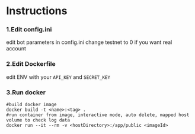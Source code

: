 # Instructions

### 1.Edit config.ini

edit bot parameters in config.ini
change testnet to 0 if you want real account

### 2.Edit Dockerfile

edit ENV with your `API_KEY` and `SECRET_KEY`

### 3.Run docker

```shell
#build docker image
docker build -t <name>:<tag> .
#run container from image, interactive mode, auto delete, mapped host volume to check log data
docker run --it --rm -v <hostDirectory>:/app/public <imageId>
```
